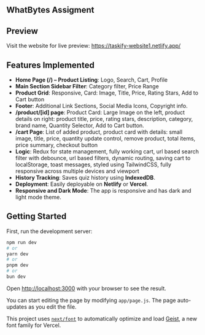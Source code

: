 ## WhatBytes Assigment

## Preview

Visit the website for live preview: https://taskify-website1.netlify.app/

## Features Implemented

- **Home Page (/) – Product Listing**: Logo, Search, Cart, Profile
- **Main Section Sidebar Filter**: Category filter, Price Range
- **Product Grid**: Responsive, Card: Image, Title, Price, Rating Stars, Add to Cart button
- **Footer**: Additional Link Sections, Social Media Icons, Copyright info.
- **/product/[id] page**: Product Card: Large Image on the left, product details on right: product title, price, rating stars, description, category, brand name, Quantity Selector, Add to Cart button.  
- **/cart Page**: List of added product, product card with details: small image, title, price, quantity update control, remove product, total items, price summary, checkout button
- **Logic**: Redux for state management, fully working cart, url based search filter with debounce, url based filters, dynamic routing, saving cart to localStorage, toast messages, styled using TailwindCSS, fully responsive across multiple devices and viewport
- **History Tracking**: Saves quiz history using **IndexedDB**.
- **Deployment**: Easily deployable on **Netlify** or **Vercel**.
- **Responsive and Dark Mode**: The app is responsive and has dark and light mode theme.

## Getting Started

First, run the development server:

```bash
npm run dev
# or
yarn dev
# or
pnpm dev
# or
bun dev
```

Open [http://localhost:3000](http://localhost:3000) with your browser to see the result.

You can start editing the page by modifying `app/page.js`. The page auto-updates as you edit the file.

This project uses [`next/font`](https://nextjs.org/docs/app/building-your-application/optimizing/fonts) to automatically optimize and load [Geist](https://vercel.com/font), a new font family for Vercel.